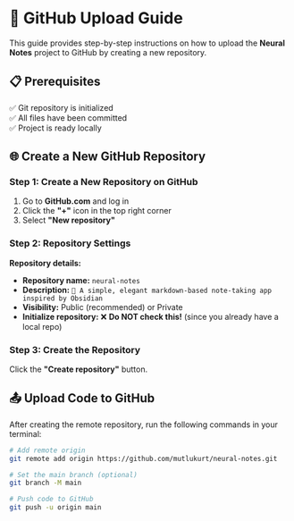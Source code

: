 # 🚀 GitHub Upload Guide

This guide provides step-by-step instructions on how to upload the **Neural Notes** project to GitHub by creating a new repository.

## 📋 Prerequisites

✅ Git repository is initialized  
✅ All files have been committed  
✅ Project is ready locally  

## 🌐 Create a New GitHub Repository

### Step 1: Create a New Repository on GitHub

1. Go to **GitHub.com** and log in
2. Click the **"+"** icon in the top right corner
3. Select **"New repository"**

### Step 2: Repository Settings

**Repository details:**
- **Repository name:** `neural-notes`
- **Description:** `🧠 A simple, elegant markdown-based note-taking app inspired by Obsidian`
- **Visibility:** Public (recommended) or Private
- **Initialize repository:** ❌ **Do NOT check this!** (since you already have a local repo)

### Step 3: Create the Repository

Click the **"Create repository"** button.

## 📤 Upload Code to GitHub

After creating the remote repository, run the following commands in your terminal:

```bash
# Add remote origin
git remote add origin https://github.com/mutlukurt/neural-notes.git

# Set the main branch (optional)
git branch -M main

# Push code to GitHub
git push -u origin main
